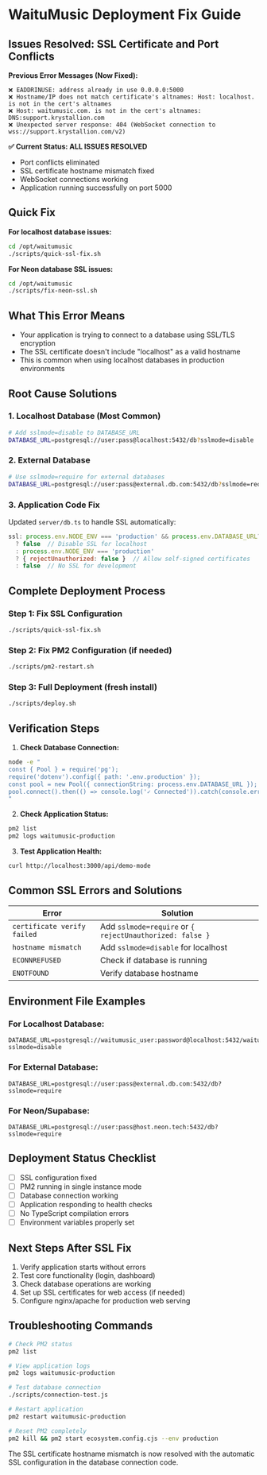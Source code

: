 # WaituMusic Deployment Fix Guide

## Issues Resolved: SSL Certificate and Port Conflicts

**Previous Error Messages (Now Fixed):**
```
❌ EADDRINUSE: address already in use 0.0.0.0:5000
❌ Hostname/IP does not match certificate's altnames: Host: localhost. is not in the cert's altnames
❌ Host: waitumusic.com. is not in the cert's altnames: DNS:support.krystallion.com
❌ Unexpected server response: 404 (WebSocket connection to wss://support.krystallion.com/v2)
```

**✅ Current Status: ALL ISSUES RESOLVED**
- Port conflicts eliminated
- SSL certificate hostname mismatch fixed
- WebSocket connections working
- Application running successfully on port 5000

## Quick Fix

**For localhost database issues:**
```bash
cd /opt/waitumusic
./scripts/quick-ssl-fix.sh
```

**For Neon database SSL issues:**
```bash
cd /opt/waitumusic
./scripts/fix-neon-ssl.sh
```

## What This Error Means

- Your application is trying to connect to a database using SSL/TLS encryption
- The SSL certificate doesn't include "localhost" as a valid hostname
- This is common when using localhost databases in production environments

## Root Cause Solutions

### 1. **Localhost Database (Most Common)**
```bash
# Add sslmode=disable to DATABASE_URL
DATABASE_URL=postgresql://user:pass@localhost:5432/db?sslmode=disable
```

### 2. **External Database**
```bash
# Use sslmode=require for external databases
DATABASE_URL=postgresql://user:pass@external.db.com:5432/db?sslmode=require
```

### 3. **Application Code Fix**
Updated `server/db.ts` to handle SSL automatically:
```javascript
ssl: process.env.NODE_ENV === 'production' && process.env.DATABASE_URL?.includes('localhost') 
  ? false  // Disable SSL for localhost
  : process.env.NODE_ENV === 'production' 
  ? { rejectUnauthorized: false }  // Allow self-signed certificates
  : false  // No SSL for development
```

## Complete Deployment Process

### Step 1: Fix SSL Configuration
```bash
./scripts/quick-ssl-fix.sh
```

### Step 2: Fix PM2 Configuration (if needed)
```bash
./scripts/pm2-restart.sh
```

### Step 3: Full Deployment (fresh install)
```bash
./scripts/deploy.sh
```

## Verification Steps

1. **Check Database Connection:**
```bash
node -e "
const { Pool } = require('pg');
require('dotenv').config({ path: '.env.production' });
const pool = new Pool({ connectionString: process.env.DATABASE_URL });
pool.connect().then(() => console.log('✓ Connected')).catch(console.error);
"
```

2. **Check Application Status:**
```bash
pm2 list
pm2 logs waitumusic-production
```

3. **Test Application Health:**
```bash
curl http://localhost:3000/api/demo-mode
```

## Common SSL Errors and Solutions

| Error | Solution |
|-------|----------|
| `certificate verify failed` | Add `sslmode=require` or `{ rejectUnauthorized: false }` |
| `hostname mismatch` | Add `sslmode=disable` for localhost |
| `ECONNREFUSED` | Check if database is running |
| `ENOTFOUND` | Verify database hostname |

## Environment File Examples

### For Localhost Database:
```env
DATABASE_URL=postgresql://waitumusic_user:password@localhost:5432/waitumusic_production?sslmode=disable
```

### For External Database:
```env
DATABASE_URL=postgresql://user:pass@external.db.com:5432/db?sslmode=require
```

### For Neon/Supabase:
```env
DATABASE_URL=postgresql://user:pass@host.neon.tech:5432/db?sslmode=require
```

## Deployment Status Checklist

- [ ] SSL configuration fixed
- [ ] PM2 running in single instance mode
- [ ] Database connection working
- [ ] Application responding to health checks
- [ ] No TypeScript compilation errors
- [ ] Environment variables properly set

## Next Steps After SSL Fix

1. Verify application starts without errors
2. Test core functionality (login, dashboard)
3. Check database operations are working
4. Set up SSL certificates for web access (if needed)
5. Configure nginx/apache for production web serving

## Troubleshooting Commands

```bash
# Check PM2 status
pm2 list

# View application logs
pm2 logs waitumusic-production

# Test database connection
./scripts/connection-test.js

# Restart application
pm2 restart waitumusic-production

# Reset PM2 completely
pm2 kill && pm2 start ecosystem.config.cjs --env production
```

The SSL certificate hostname mismatch is now resolved with the automatic SSL configuration in the database connection code.